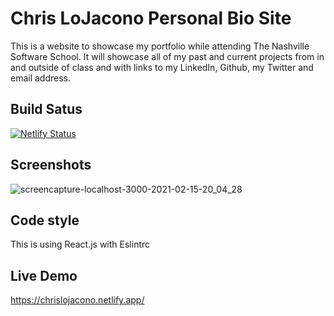 # Chris LoJacono Personal Bio Site

This is a website to showcase my portfolio while attending The Nashville Software School. It will showcase all of my past and current projects from in and outside of class and with links to my LinkedIn, Github, my Twitter and email address.

## Build Satus
[![Netlify Status](https://api.netlify.com/api/v1/badges/d118eb12-3ea6-46ba-8f99-9cdd83a167e4/deploy-status)](https://app.netlify.com/sites/chrislojaconosite/deploys)

## Screenshots
![screencapture-localhost-3000-2021-02-15-20_04_28](https://user-images.githubusercontent.com/66916708/108009793-0ea90680-6fc9-11eb-8113-1c59dbe805ee.png)

## Code style
This is using React.js with Eslintrc

## Live Demo
https://chrislojacono.netlify.app/
